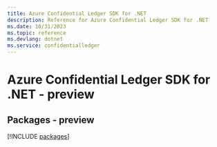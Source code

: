```yaml
---
title: Azure Confidential Ledger SDK for .NET
description: Reference for Azure Confidential Ledger SDK for .NET
ms.date: 10/31/2023
ms.topic: reference
ms.devlang: dotnet
ms.service: confidentialledger
---
```

# Azure Confidential Ledger SDK for .NET - preview
## Packages - preview
[!INCLUDE [packages](confidential-ledger-index.md)]